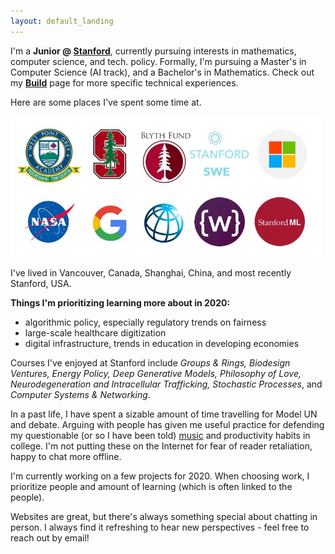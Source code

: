 ```yaml
---
layout: default_landing
---
```


I'm a **Junior @ [Stanford](https://profiles.stanford.edu/eva-zhang)**, currently pursuing interests in mathematics, computer science, and tech. policy. Formally, I'm pursuing a Master's in Computer Science (AI track), and a Bachelor's in Mathematics. Check out my **[Build](http://evazhang.com/build)** page for more specific technical experiences.

Here are some places I've spent some time at. 

<img src="images/Presentation1.jpg" width="500"/>

I've lived in Vancouver, Canada, Shanghai, China, and most recently Stanford, USA. 

**Things I'm prioritizing learning more about in 2020:** 

- algorithmic policy, especially regulatory trends on fairness
- large-scale healthcare digitization 
- digital infrastructure, trends in education in developing economies 

Courses I've enjoyed at Stanford include *Groups & Rings, Biodesign Ventures, Energy Policy, Deep Generative Models, Philosophy of Love, Neurodegeneration and Intracellular Trafficking, Stochastic Processes*, and *Computer Systems & Networking*. 

In a past life, I have spent a sizable amount of time travelling for Model UN and debate. Arguing with people has given me useful practice for defending my questionable (or so I have been told) [music](https://open.spotify.com/user/evazhung?si=zAJdV4WNRiWQr3CUW8qswQ) and productivity habits in college. I'm not putting these on the Internet for fear of reader retaliation, happy to chat more offline. 

I'm currently working on a few projects for 2020. When choosing work, I prioritize people and amount of learning (which is often linked to the people). 

Websites are great, but there's always something special about chatting in person. I always find it refreshing to hear new perspectives - feel free to reach out by email! 